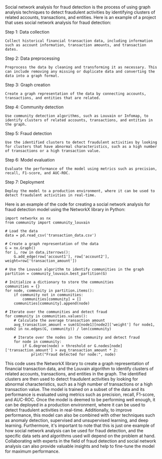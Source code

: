 Social network analysis for fraud detection is the process of using graph analysis techniques to detect fraudulent activities by identifying clusters of related accounts, transactions, and entities. Here is an example of a project that uses social network analysis for fraud detection:

Step 1: Data collection

    Collect historical financial transaction data, including information such as account information, transaction amounts, and transaction dates.

Step 2: Data preprocessing

    Preprocess the data by cleaning and transforming it as necessary. This can include removing any missing or duplicate data and converting the data into a graph format.

Step 3: Graph creation

    Create a graph representation of the data by connecting accounts, transactions, and entities that are related.

Step 4: Community detection

    Use community detection algorithms, such as Louvain or Infomap, to identify clusters of related accounts, transactions, and entities in the graph.

Step 5: Fraud detection

    Use the identified clusters to detect fraudulent activities by looking for clusters that have abnormal characteristics, such as a high number of transactions or a high transaction value.

Step 6: Model evaluation

    Evaluate the performance of the model using metrics such as precision, recall, F1-score, and AUC-ROC.

Step 7: Deployment

    Deploy the model to a production environment, where it can be used to detect fraudulent activities in real-time.

Here is an example of the code for creating a social network analysis for fraud detection model using the NetworkX library in Python:

    import networkx as nx
    from community import community_louvain

    # Load the data
    data = pd.read_csv('transaction_data.csv')

    # Create a graph representation of the data
    G = nx.Graph()
    for i, row in data.iterrows():
        G.add_edge(row['account1'], row['account2'], weight=row['transaction_amount'])

    # Use the Louvain algorithm to identify communities in the graph
    partition = community_louvain.best_partition(G)

    # Initialize a dictionary to store the communities
    communities = {}
    for node, community in partition.items():
        if community not in communities:
            communities[community] = []
        communities[community].append(node)

    # Iterate over the communities and detect fraud
    for community in communities.values():
        # Calculate the average transaction amount
        avg_transaction_amount = sum(G[node1][node2]['weight'] for node1, node2 in nx.edges(G, community)) / len(community)

        # Iterate over the nodes in the community and detect fraud
        for node in community:
            if G.degree(node) > threshold or G.nodes[node]['transaction_amount'] > avg_transaction_amount * 2:
                print("Fraud detected for node:", node)

This code uses the NetworkX library to create a graph representation of financial transaction data, and the Louvain algorithm to identify clusters of related accounts, transactions, and entities in the graph. The identified clusters are then used to detect fraudulent activities by looking for abnormal characteristics, such as a high number of transactions or a high transaction value. The model is trained on a subset of the data and its performance is evaluated using metrics such as precision, recall, F1-score, and AUC-ROC. Once the model is deemed to be performing well enough, it can be deployed in a production environment, where it can be used to detect fraudulent activities in real-time. Additionally, to improve performance, this model can also be combined with other techniques such as anomaly detection, supervised and unsupervised learning, and deep learning. Furthermore, it's important to note that this is just one example of how social network analysis can be used for fraud detection, and the specific data sets and algorithms used will depend on the problem at hand. Collaborating with experts in the field of fraud detection and social network analysis can also provide valuable insights and help to fine-tune the model for maximum performance.
